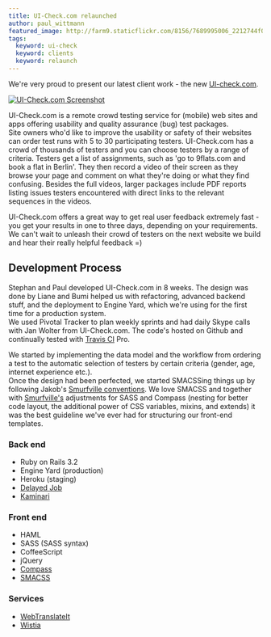 ```yaml
---
title: UI-Check.com relaunched
author: paul_wittmann
featured_image: http://farm9.staticflickr.com/8156/7689995006_2212744f08_b.jpg
tags:
  keyword: ui-check
  keyword: clients
  keyword: relaunch
---
```

We're very proud to present our latest client work - the new [UI-check.com](http://www.ui-check.com).

[![UI-Check.com Screenshot](http://farm9.staticflickr.com/8156/7689995006_2212744f08_b.jpg)](http://www.ui-check.com)

UI-Check.com is a remote crowd testing service for (mobile) web sites and apps offering usability and quality assurance (bug) test packages.<br>
Site owners who'd like to improve the usability or safety of their websites can order test runs with 5 to 30 participating testers. UI-Check.com has a crowd of thousands of testers and you can choose testers by a range of criteria. Testers get a list of assignments, such as 'go to 9flats.com and book a flat in Berlin'. They then record a video of their screen as they browse your page and comment on what they're doing or what they find confusing. Besides the full videos, larger packages include PDF reports listing issues testers encountered with direct links to the relevant sequences in the videos.

UI-Check.com offers a great way to get real user feedback extremely fast - you get your results in one to three days, depending on your requirements. We can't wait to unleash their crowd of testers on the next website we build and hear their really helpful feedback =)

Development Process
-------------------
Stephan and Paul developed UI-Check.com in 8 weeks. The design was done by Liane and Bumi helped us with refactoring, advanced backend stuff, and the deployment to Engine Yard, which we're using for the first time for a production system.<br>
We used Pivotal Tracker to plan weekly sprints and had daily Skype calls with Jan Wolter from UI-Check.com. The code's hosted on Github and continually tested with [Travis CI](http://travis-ci.org) Pro.

We started by implementing the data model and the workflow from ordering a test to the automatic selection of testers by certain criteria (gender, age, internet experience etc.).<br>
Once the design had been perfected, we started SMACSSing things up by following Jakob's [Smurfville conventions](https://github.com/railslove/smurfville/wiki/Styleguide). We love SMACSS and together with [Smurfville's](https://github.com/railslove/smurfville) adjustments for SASS and Compass (nesting for better code layout, the additional power of CSS variables, mixins, and extends) it was the best guideline we've ever had for structuring our front-end templates.

### Back end
* Ruby on Rails 3.2
* Engine Yard (production)
* Heroku (staging)
* [Delayed Job](https://github.com/collectiveidea/delayed_job)
* [Kaminari](https://github.com/amatsuda/kaminari)

### Front end
* HAML
* SASS (SASS syntax)
* CoffeeScript
* jQuery
* [Compass](http://compass-style.org)
* [SMACSS](http://smacss.com)

### Services
* [WebTranslateIt](https://webtranslateit.com)
* [Wistia](http://wistia.com)
